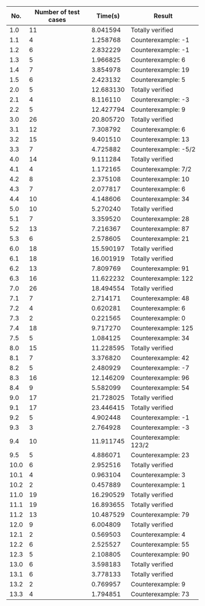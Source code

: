 
| No.   | Number of test cases | Time(s)   | Result            |
|-------|----------------------|-----------|-------------------|
| 1.0   | 11                   | 8.041594  | Totally verified  |
| 1.1   | 4                    | 1.258768  | Counterexample: -1    |
| 1.2   | 6                    | 2.832229  | Counterexample: -1    |
| 1.3   | 5                    | 1.966825  | Counterexample:  6    |
| 1.4   | 7                    | 3.854978  | Counterexample:  19    |
| 1.5   | 6                    | 2.423132  | Counterexample:  5    |
| 2.0   | 5                    | 12.683130 | Totally verified  |
| 2.1   | 4                    | 8.116110  | Counterexample:  -3    |
| 2.2   | 5                    | 12.427794 | Counterexample:  9    |
| 3.0   | 26                   | 20.805720 | Totally verified  |
| 3.1   | 12                   | 7.308792  | Counterexample:  6  |
| 3.2   | 15                   | 9.401510  | Counterexample:  13    |
| 3.3   | 7                    | 4.725882  | Counterexample:  -5/2   |
| 4.0   | 14                   | 9.111284  | Totally verified  |
| 4.1   | 4                    | 1.172165  | Counterexample:  7/2    |
| 4.2   | 8                    | 2.375108  | Counterexample:  10  |
| 4.3   | 7                    | 2.077817  | Counterexample:   6 |
| 4.4   | 10                   | 4.148606  | Counterexample:   34 |
| 5.0   | 10                   | 5.270240  | Totally verified  |
| 5.1   | 7                    | 3.359520  | Counterexample:  28  |
| 5.2   | 13                   | 7.216367  | Counterexample:   87 |
| 5.3   | 6                    | 2.578605  | Counterexample:   21 |
| 6.0   | 18                   | 15.590197 | Totally verified  |
| 6.1   | 18                   | 16.001919 | Totally verified  |
| 6.2   | 13                   | 7.809769  | Counterexample:  91    |
| 6.3   | 16                   | 11.622232 | Counterexample:  122  |
| 7.0   | 26                   | 18.494554 | Totally verified  |
| 7.1   | 7                    | 2.714171  | Counterexample:  48  |
| 7.2   | 4                    | 0.620281  | Counterexample:  6  |
| 7.3   | 2                    | 0.221565  | Counterexample:  0    |
| 7.4   | 18                   | 9.717270  | Counterexample:  125  |
| 7.5   | 5                    | 1.084125  | Counterexample:  34  |
| 8.0   | 15                   | 11.228595 | Totally verified  |
| 8.1   | 7                    | 3.376820  | Counterexample:   42 |
| 8.2   | 5                    | 2.480929  | Counterexample:  -7  |
| 8.3   | 16                   | 12.146209 | Counterexample:  96  |
| 8.4   | 9                    | 5.582099  | Counterexample:   54 |
| 9.0   | 17                   | 21.728025 | Totally verified  |
| 9.1   | 17                   | 23.446415 | Totally verified  |
| 9.2   | 5                    | 4.902448  | Counterexample:  -1  |
| 9.3   | 3                    | 2.764928  | Counterexample:   -3 |
| 9.4   | 10                   | 11.911745 | Counterexample:  123/2  |
| 9.5   | 5                    | 4.886071  | Counterexample:   23 |
| 10.0  | 6                    | 2.952516  | Totally verified  |
| 10.1  | 4                    | 0.963104  | Counterexample: 3   |
| 10.2  | 2                    | 0.457889  | Counterexample:  1  |
| 11.0  | 19                   | 16.290529 | Totally verified  |
| 11.1  | 19                   | 16.893655 | Totally verified  |
| 11.2  | 13                   | 10.487529 | Counterexample:  79    |
| 12.0  | 9                    | 6.004809  | Totally verified  |
| 12.1  | 2                    | 0.569503  | Counterexample:  4 |
| 12.2  | 6                    | 2.525527  | Counterexample:  55    |
| 12.3  | 5                    | 2.108805  | Counterexample:  90    |
| 13.0  | 6                    | 3.598183  | Totally verified  |
| 13.1  | 6                    | 3.778133  | Totally verified  |
| 13.2  | 2                    | 0.769957  | Counterexample:  9    |
| 13.3  | 4                    | 1.794851  | Counterexample:  73  |
